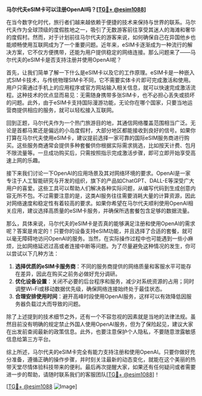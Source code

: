 **马尔代夫eSIM卡可以注册OpenAI吗？[[TG💪+ @esim1088](https://t.me/s/esim1088)]**

在当今数字化时代，旅行者们越来越依赖于便捷的技术来保持与世界的联系。马尔代夫作为全球顶级的度假胜地之一，吸引了无数游客前往享受其迷人的海滩和奢华的度假村。然而，对于计划前往马尔代夫的游客来说，如何确保自己在异国他乡也能顺畅使用互联网成为了一个重要问题。近年来，eSIM卡逐渐成为一种流行的解决方案，它不仅方便携带，还能为用户提供稳定的网络连接。那么问题来了——马尔代夫的eSIM卡是否支持注册并使用OpenAI呢？

首先，让我们简单了解一下什么是eSIM卡以及它的工作原理。eSIM卡是一种嵌入式SIM卡技术，与传统物理SIM卡不同，它不需要实体卡片即可完成激活和使用。用户只需通过手机上的应用程序或官方网站输入相关信息，就可以快速完成激活流程。这种技术的优点显而易见：无需随身携带多张SIM卡，也不必担心丢失或损坏的问题。此外，由于eSIM卡支持国际漫游功能，无论你在哪个国家，只要当地运营商提供相应的服务，就可以轻松接入互联网。

回到正题，马尔代夫作为一个热门旅游目的地，其通信网络覆盖范围相当广泛。无论是首都马累还是偏远的小岛度假村，大部分地区都能接收到良好的信号。如果你打算在马尔代夫使用eSIM卡，建议提前选择一家可靠的国际eSIM服务商进行购买。这些服务商通常会提供多种套餐供你根据实际需求挑选，比如按天计费、包月不限流量等。一旦成功购买后，只需按照指示完成激活步骤，即可立即开始享受高速上网的乐趣。

接下来我们讨论一下OpenAI的应用场景及其对网络环境的要求。OpenAI是一家专注于人工智能研究与开发的组织，旗下的产品如ChatGPT、DALL-E等深受广大用户的喜爱。这些工具可以帮助人们解决各种实际问题，从编写代码到生成创意内容无所不包。不过需要注意的是，这类AI服务往往需要消耗大量的计算资源，因此对网络速度和稳定性有着较高的要求。如果你希望在马尔代夫顺利使用OpenAI相关应用，建议选择高质量的eSIM卡服务，并确保所选套餐包含足够的数据流量。

那么，具体来说，马尔代夫的eSIM卡是否真的能够满足注册和使用OpenAI的需求呢？答案是肯定的！只要你的设备支持eSIM功能，并且选择了合适的套餐，就可以毫无障碍地访问OpenAI的服务。当然，在实际操作过程中也可能遇到一些小麻烦，比如网络延迟过高或者连接中断等问题。为了尽量避免这种情况的发生，你可以尝试以下几种方法：

1. **选择优质的eSIM卡服务商**：不同的服务商提供的网络质量和客服水平可能存在差异，因此在购买之前务必做好充分调研。
2. **优化设备设置**：关闭不必要的后台程序和服务，减少对系统资源的占用；同时调整Wi-Fi或移动数据优先级，确保网络连接始终处于最佳状态。
3. **合理安排使用时间**：避开高峰时段使用OpenAI服务，这样可以有效降低因服务器负载过大而导致的问题。

除了上述提到的技术细节之外，还有一个不容忽视的因素就是当地的法律法规。虽然目前没有明确的规定禁止外国人使用OpenAI服务，但为了保险起见，建议大家在出发前查阅最新的政策信息。此外，也要注意保护个人隐私，不要随意泄露敏感信息给第三方平台。

综上所述，马尔代夫的eSIM卡完全有能力支持注册和使用OpenAI。只要你做好充分准备，遵循正确的操作步骤，并时刻关注最新的动态变化，就能在这个美丽的热带天堂尽情体验科技带来的便利。最后再次提醒大家，如果还有任何疑问或者需要进一步的帮助，请随时联系我们的客服团队[[TG💪+ @esim1088](https://t.me/s/esim1088)]！

[[TG💪+ @esim1088](https://t.me/s/esim1088) ![Image](https://i.postimg.cc/4NQfJmqS/Snipaste-2025-05-13-00-14-12.png)]